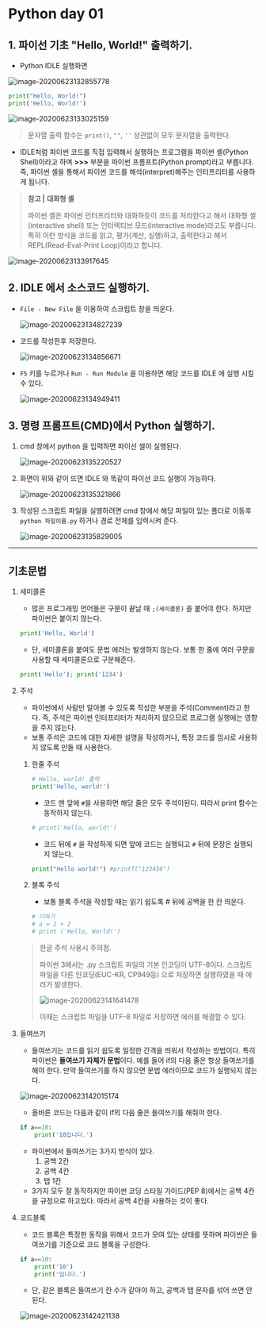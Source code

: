 # Python day 01

## 1. 파이선 기초 "Hello, World!" 출력하기.

* Python IDLE 실행화면

![image-20200623132855778](image-20200623132855778.png)

```python
print("Hello, World!")
print('Hello, World!')

```

![image-20200623133025159](image-20200623133025159.png)



> 문자열 출력 함수는 `print()`, `""`, `''` 상관없이 모두 문자열을 출력한다. 

*  IDLE처럼 파이썬 코드를 직접 입력해서 실행하는 프로그램을 파이썬 셸(Python Shell)이라고 하며 **>>>** 부분을 파이썬 프롬프트(Python prompt)라고 부릅니다. 즉, 파이썬 셸을 통해서 파이썬 코드를 해석(interpret)해주는 인터프리터를 사용하게 됩니다.

>  **참고 |** **대화형 셸**
>
> 파이썬 셸은 파이썬 인터프리터와 대화하듯이 코드를 처리한다고 해서 대화형 셸(interactive shell) 또는 인터렉티브 모드(interactive mode)라고도 부릅니다. 특히 이런 방식을 코드를 읽고, 평가(계산, 실행)하고, 출력한다고 해서 REPL(Read-Eval-Print Loop)이라고 합니다.

![image-20200623133917645](image-20200623133917645.png)



## 2. IDLE 에서 소스코드 실행하기.

* `File - New File` 을 이용하여 스크립트 창을 띄운다.

  ![image-20200623134827239](image-20200623134827239.png)

* 코드를 작성한후 저장한다.

  ![image-20200623134856671](image-20200623134856671.png)

* `F5` 키를 누르거나 `Run - Run Module` 을 이용하면 해당 코드를 IDLE 에 실행 시킬 수 있다.

  ![image-20200623134949411](image-20200623134949411.png)

  

## 3. 명령 프롬프트(CMD)에서 Python 실행하기.

1. cmd 창에서 python 을 입력하면 파이선 셀이 실행된다.

   ![image-20200623135220527](image-20200623135220527.png)

2. 화면이 위와 같이 뜨면 IDLE 와 똑같이 파이선 코드 실행이 가능하다.

   ![image-20200623135321866](image-20200623135321866.png)

3. 작성된 스크립트 파일을 실행하려면 cmd 창에서 해당 파일이 있는 폴더로 이동후 `python 파일이름.py` 하거나 경로 전체를 입력시켜 준다.

   ![image-20200623135829005](image-20200623135829005.png)

---

## 기초문법

1. 세미콜론

   * 많은 프로그래밍 언어들은 구문이 끝날 때 `;(세미콜론)` 을 붙어야 한다. 하지만 파이썬은 붙이지 않는다.

   ```python
   print('Hello, World')
   ```

   * 단, 세미콜론을 붙여도 문법 에러는 발생하지 않는다. 보통 한 줄에 여러 구문을 사용할 때 세미콜론으로 구분해준다.

   ```python
   print('Hello'); print('1234')
   ```

2. 주석

   * 파이썬에서 사람만 알아볼 수 있도록 작성한 부분을 주석(Comment)라고 한다. 즉, 주석은 파이썬 인터프리터가 처리하지 않으므로 프로그램 실행에는 영향을 주지 않는다. 
   * 보통 주석은 코드에 대한 자세한 설명을 작성하거나, 특정 코드를 임시로 사용하지 않도록 만들 때 사용한다.

   1. 한줄 주석

      ```python
      # Hello, world! 출력
      print('Hello, world!')
      ```

      * 코드 맨 앞에 `#`을 사용하면 해당 줄은 모두 주석이된다. 따라서 print 함수는 동작하지 않는다.

      ```python
      # print('Hello, world!')
      ```

      * 코드 뒤에 `#` 을 작성하게 되면 앞에 코드는 실행되고 `#` 뒤에 문장은 실행되지 않는다.

      ```python
      print("Hello world!") #printf("123456")
      ```

   2. 블록 주석

      * 보통 블록 주석을 작성할 때는 읽기 쉽도록 # 뒤에 공백을 한 칸 띄운다.

      ```python
      # 더하기
      # a = 1 + 2
      # print ('Hello, World!')
      ```

   > 한글 주석 사용시 주의점.
   >
   > 파이썬 3에서는 .py 스크립트 파일의 기본 인코딩이 UTF-8이다. 스크립트 파일을 다른 인코딩(EUC-KR, CP949등) 으로 저장하면 실행하였을 때 에러가 발생한다.
   >
   > ![image-20200623141641478](image-20200623141641478.png)
   >
   > 이때는 스크립트 파일을 UTF-8 파일로 저장하면 에러를 해결할 수 있다. 

   

3. 들여쓰기

   * 들여쓰기는 코드를 읽기 쉽도록 일정한 간격을 띄워서 작성하는 방법이다. 특히 파이썬은 **들여쓰기 자체가 문법**이다. 예를 들어 if의 다음 줄은 항상 들여쓰기를 해야 한다. 만약 들여쓰기를 하지 않으면 문법 에러이므로 코드가 실행되지 않는다.

   ![image-20200623142015174](image-20200623142015174.png)

   * 올바른 코드는 다음과 같이 if의 다음 줄은 들여쓰기를 해줘야 한다.

   ```python
   if a==10:
       print('10입니다.')
   ```

   * 파이썬에서 들여쓰기는 3가지 방식이 있다.
     1. 공백 2칸
     2. 공백 4칸
     3. 탭 1칸
   * 3가지 모두 잘 동작하지만 파이썬 코딩 스타일 가이드(PEP 8)에서는 공백 4칸을 규정으로 하고있다. 따라서 공백 4칸을 사용하는 것이 좋다.

4. 코드블록

   * 코드 블록은 특정한 동작을 위해서 코드가 모여 있는 상태를 뜻하며 파이썬은 들여쓰기를 기준으로 코드 블록을 구성한다.

   ```python
   if a==10:
       print('10')
       print('입니다.')
   ```

   * 단, 같은 블록은 들여쓰기 칸 수가 같아야 하고, 공백과 탭 문자를 섞어 쓰면 안된다.

   ![image-20200623142421138](image-20200623142421138.png)

